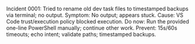 Incident 0001: Tried to rename old dev task files to timestamped backups via terminal; no output.
Symptom: No output; appears stuck.
Cause: VS Code trust/execution policy blocked execution.
Do now: Run the provided one-line PowerShell manually; continue other work.
Prevent: 15s/60s timeouts; echo intent; validate paths; timestamped backups.
